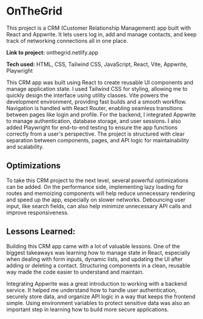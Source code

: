 # OnTheGrid
 
This project is a CRM (Customer Relationship Management) app built with React and Appwrite. It lets users log in, add and manage contacts, and keep track of networking connections all in one place.

**Link to project:** onthegrid.netlify.app

**Tech used:** HTML, CSS, Tailwind CSS, JavaScript, React, Vite, Appwrite, Playwright

This CRM app was built using React to create reusable UI components and manage application state. I used Tailwind CSS for styling, allowing me to quickly design the interface using utility classes. Vite powers the development environment, providing fast builds and a smooth workflow. Navigation is handled with React Router, enabling seamless transitions between pages like login and profile. For the backend, I integrated Appwrite to manage authentication, database storage, and user sessions. I also added Playwright for end-to-end testing to ensure the app functions correctly from a user's perspective. The project is structured with clear separation between components, pages, and API logic for maintainability and scalability.

## Optimizations
To take this CRM project to the next level, several powerful optimizations can be added. On the performance side, implementing lazy loading for routes and memoizing components will help reduce unnecessary rendering and speed up the app, especially on slower networks. Debouncing user input, like search fields, can also help minimize unnecessary API calls and improve responsiveness.

## Lessons Learned:
Building this CRM app came with a lot of valuable lessons. One of the biggest takeaways was learning how to manage state in React, especially when dealing with form inputs, dynamic lists, and updating the UI after adding or deleting a contact. Structuring components in a clean, reusable way made the code easier to understand and maintain.

Integrating Appwrite was a great introduction to working with a backend service. It helped me understand how to handle user authentication, securely store data, and organize API logic in a way that keeps the frontend simple. Using environment variables to protect sensitive data was also an important step in learning how to build more secure applications.
